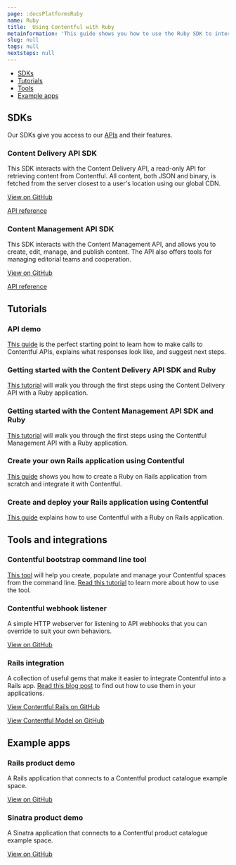 ```yaml
---
page: :docsPlatformsRuby
name: Ruby
title:  Using Contentful with Ruby
metainformation: 'This guide shows you how to use the Ruby SDK to interact with the Contentful APIs.'
slug: null
tags: null
nextsteps: null
---
```


- [SDKs](#sdks)
- [Tutorials](#tutorials)
- [Tools](#tools-and-integrations)
- [Example apps](#example-apps)

## SDKs

Our SDKs give you access to our [APIs](/developers/docs/concepts/apis/) and their features.

### Content Delivery API SDK

This SDK interacts with the Content Delivery API, a read-only API for retrieving content from Contentful. All content, both JSON and binary, is fetched from the server closest to a user's location using our global CDN.

[View on GitHub](https://github.com/contentful/contentful.rb)

[API reference](http://www.rubydoc.info/gems/contentful/)

### Content Management API SDK

This SDK interacts with the Content Management API, and allows you to create, edit, manage, and publish content. The API also offers tools for managing editorial teams and cooperation.

[View on GitHub](https://github.com/contentful/contentful-management.rb)

[API reference](http://www.rubydoc.info/gems/contentful-management/)

## Tutorials

### API demo

[This guide](/developers/api-demo/ruby/) is the perfect starting point to learn how to make calls to Contentful APIs, explains what responses look like, and suggest next steps.

### Getting started with the Content Delivery API SDK and Ruby

[This tutorial](/developers/docs/ruby/tutorials/getting-started-with-contentful-and-ruby/) will walk you through the first steps using the Content Delivery API with a Ruby application.

### Getting started with the Content Management API SDK and Ruby

[This tutorial](/developers/docs/ruby/tutorials/getting-started-with-contentful-cma-and-ruby/) will walk you through the first steps using the Contentful Management API with a Ruby application.

### Create your own Rails application using Contentful

[This guide](/developers/docs/ruby/tutorials/create-your-own-rails-app/) shows you how to create a Ruby on Rails application from scratch and integrate it with Contentful.

### Create and deploy your Rails application using Contentful

[This guide](/developers/docs/ruby/tutorials/full-stack-getting-started/) explains how to use Contentful with a Ruby on Rails application.

## Tools and integrations

### Contentful bootstrap command line tool

[This tool](https://github.com/contentful/contentful-bootstrap.rb) will help you create, populate and manage your Contentful spaces from the command line. [Read this tutorial](/developers/docs/ruby/tutorials/using-contentful-bootstrap-for-keeping-up-with-your-spaces/) to learn more about how to use the tool.

### Contentful webhook listener

A simple HTTP webserver for listening to API webhooks that you can override to suit your own behaviors.

[View on GitHub](https://github.com/contentful/contentful-webhook-listener.rb)

### Rails integration

A collection of useful gems that make it easier to integrate Contentful into a Rails app. [Read this blog post](/blog/2016/07/21/contentful-on-rails/) to find out how to use them in your applications.

[View Contentful Rails on GitHub](https://github.com/contentful/contentful_rails)

[View Contentful Model on GitHub](https://github.com/contentful/contentful_model)

## Example apps

### Rails product demo

A Rails application that connects to a Contentful product catalogue example space.

[View on GitHub](https://github.com/contentful/contentful_rails_tutorial)

### Sinatra product demo

A Sinatra application that connects to a Contentful product catalogue example space.

[View on GitHub](https://github.com/contentful/contentful_sinatra_tutorial)
